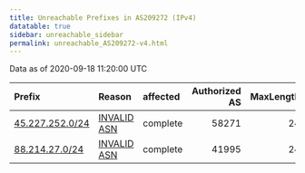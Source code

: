```yaml
---
title: Unreachable Prefixes in AS209272 (IPv4)
datatable: true
sidebar: unreachable_sidebar
permalink: unreachable_AS209272-v4.html
---
```


Data as of 2020-09-18 11:20:00 UTC


<div class="datatable-begin"></div>

| Prefix                                                   | Reason                                                                                                  | affected   |   Authorized AS |   MaxLength | Anchor                                         |   unreachable /24s |
|:---------------------------------------------------------|:--------------------------------------------------------------------------------------------------------|:-----------|----------------:|------------:|:-----------------------------------------------|-------------------:|
| [45.227.252.0/24](https://stat.ripe.net/45.227.252.0/24) | [INVALID ASN](https://rpki-validator.ripe.net/announcement-preview?asn=AS209272&prefix=45.227.252.0/24) | complete   |           58271 |          24 | [LACNIC](unreachable_LACNIC_RPKI_Root-v4.html) |                  1 |
| [88.214.27.0/24](https://stat.ripe.net/88.214.27.0/24)   | [INVALID ASN](https://rpki-validator.ripe.net/announcement-preview?asn=AS209272&prefix=88.214.27.0/24)  | complete   |           41995 |          24 | [RIPE](unreachable_RIPE_NCC_RPKI_Root-v4.html) |                  1 |

<div class="datatable-end"></div>